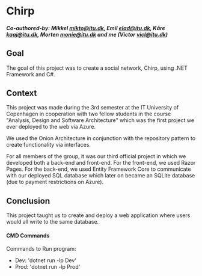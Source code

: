 ﻿# Chirp

##### Co-authored-by: Mikkel <mikto@itu.dk>, Emil <elad@itu.dk>, Kåre <kaaj@itu.dk>, Morten <monie@itu.dk> and me (Victor <vicl@itu.dk>)

## Goal
The goal of this project was to create a social network, Chirp, using .NET Framework and C#.

## Context
This project was made during the 3rd semester at the IT University of Copenhagen in cooperation with two fellow students in the course "Analysis, Design and Software Architecture" which was the first project we ever deployed to the web via Azure.

We used the Onion Architecture in conjunction with the repository pattern to create functionality via interfaces.

For all members of the group, it was our third official project in which we developed both a back-end and front-end. For the front-end, we used Razor Pages. For the back-end, we used Entity Framework Core to communicate with our deployed SQL database which later on became an SQLite database (due to payment restrictions on Azure).

## Conclusion
This project taught us to create and deploy a web application where users would all write to the same database.


#### CMD Commands
Commands to Run program:
 - Dev: 'dotnet run -lp Dev'
 - Prod: 'dotnet run -lp Prod'
